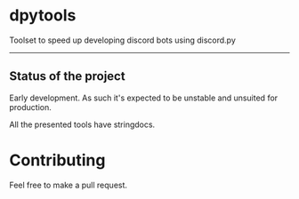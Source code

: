 # dpytools
Toolset to speed up developing discord bots using discord.py

<hr>

## Status of the project

Early development. As such it's expected to be unstable and unsuited for production.

All the presented tools have stringdocs.

# Contributing
Feel free to make a pull request.